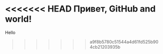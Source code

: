 <<<<<<< HEAD
Привет, GitHub and world! 
=======
Hello
>>>>>>> a9f8b5780c51544a4d61fd525b904cb21203935b
